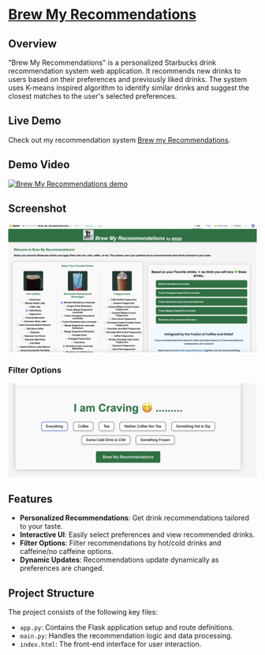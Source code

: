 # [Brew My Recommendations](https://huggingface.co/spaces/Nihith-Nath/Brew_My_Recommendations)

## Overview
"Brew My Recommendations" is a personalized Starbucks drink recommendation system web application. It recommends new drinks to users based on their preferences and previously liked drinks. The system uses K-means inspired algorithm to identify similar drinks and suggest the closest matches to the user's selected preferences.

## Live Demo
Check out my recommendation system [Brew my Recommendations](https://huggingface.co/spaces/Nihith-Nath/Brew_My_Recommendations).

## Demo Video
[![Brew My Recommendations demo](https://via.placeholder.com/600x338.png?text=Demo+Video)](https://vimeo.com/979566632)


## Screenshot
![Brew My Recommendations Live](./brew_my_recommendations_live.png)

### Filter Options
![Filter Options](./filters.png)

## Features
- **Personalized Recommendations**: Get drink recommendations tailored to your taste.
- **Interactive UI**: Easily select preferences and view recommended drinks.
- **Filter Options**: Filter recommendations by hot/cold drinks and caffeine/no caffeine options.
- **Dynamic Updates**: Recommendations update dynamically as preferences are changed.

## Project Structure
The project consists of the following key files:
- `app.py`: Contains the Flask application setup and route definitions.
- `main.py`: Handles the recommendation logic and data processing.
- `index.html`: The front-end interface for user interaction.
